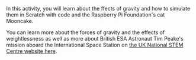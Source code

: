 In this activity, you will learn about the ffects of gravity and how to simulate them in Scratch with code and the Raspberry Pi Foundation's cat Mooncake. 

You can learn more about the forces of gravity and the effects of weightlessness as well as more about British ESA Astronaut Tim Peake's mission aboard the International Space Station on [the UK National STEM Centre website here](http://www.nationalstemcentre.org.uk/timpeake).
